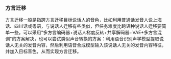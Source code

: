 ### 方言迁移

方言迁移一般是指跨方言迁移目标说话人的音色，比如利用普通话发音人说上海话、四川话或粤语，与说话人迁移有些类似，但任务难度比跨语种说话人迁移要简单一些。可以采用"多方言编码器+说话人梯度反转+共享解码器+VAE+多方言混训"的方案解决，也可以尝试类似声音转换的方案：利用语音识别声学模型提取说话人无关的发音内容，然后利用语音合成模型输入该说话人无关的发音内容特征，并加入目标音色，从而实现方言迁移。